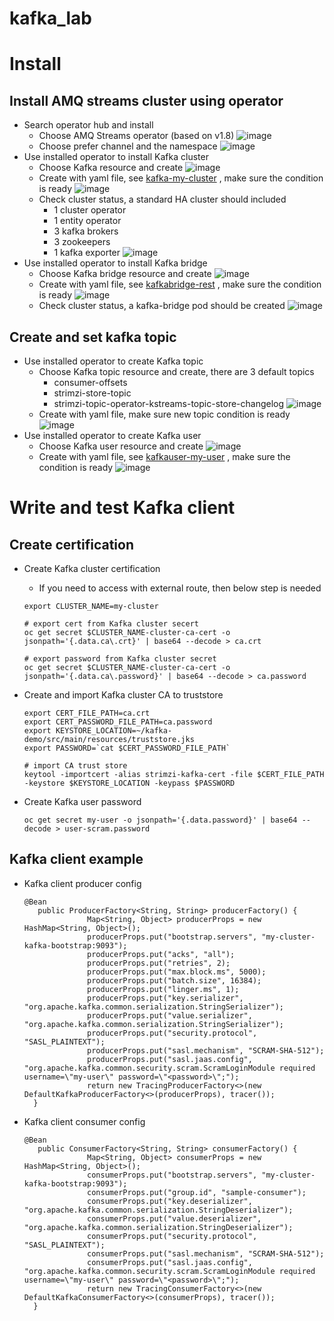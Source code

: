 # kafka_lab

# Install

## Install AMQ streams cluster using operator

* Search operator hub and install
  * Choose AMQ Streams operator (based on v1.8)
    ![image](https://user-images.githubusercontent.com/58408898/132277757-daa0d56d-8054-4898-8027-727eeaf89655.png)
  * Choose prefer channel and the namespace
    ![image](https://user-images.githubusercontent.com/58408898/132279495-6517bb00-1e3a-494c-9175-669e9391b131.png)
* Use installed operator to install Kafka cluster
  * Choose Kafka resource and create
    ![image](https://user-images.githubusercontent.com/58408898/132279765-2e403ba4-a9b8-4b45-91df-5299d9f66187.png)
  * Create with yaml file, see [kafka-my-cluster](https://github.com/snowfish424/kafka_lab/edit/main/install/kafka-my-cluster.yaml) , make sure the condition is ready
    ![image](https://user-images.githubusercontent.com/58408898/132281401-9f5fcb87-7b4d-4be5-bea5-d0b82aac9a72.png)
  * Check cluster status, a standard HA cluster should included
    * 1 cluster operator
    * 1 entity operator
    * 3 kafka brokers
    * 3 zookeepers
    * 1 kafka exporter
    ![image](https://user-images.githubusercontent.com/58408898/132294507-bf1e073e-fb31-421c-9c7c-9087474882b4.png)
* Use installed operator to install Kafka bridge
  * Choose Kafka bridge resource and create
    ![image](https://user-images.githubusercontent.com/58408898/132295310-0f9c87ab-7b07-4db0-9c52-30515bbac223.png) 
  * Create with yaml file, see [kafkabridge-rest](https://github.com/snowfish424/kafka_lab/blob/main/install/kafkabridge-rest.yaml) , make sure the condition is ready
    ![image](https://user-images.githubusercontent.com/58408898/132298117-a59952e1-8bbc-4bdd-81c8-de4edf934ebf.png)
  * Check cluster status, a kafka-bridge pod should be created
    ![image](https://user-images.githubusercontent.com/58408898/132298800-264466d3-2273-470d-9afe-fb028fea4097.png)

## Create and set kafka topic

* Use installed operator to create Kafka topic
  * Choose Kafka topic resource and create, there are 3 default topics
    * consumer-offsets
    * strimzi-store-topic
    * strimzi-topic-operator-kstreams-topic-store-changelog
    ![image](https://user-images.githubusercontent.com/58408898/132300235-87c78d8b-a738-4dfa-9e25-ee4b813d7eb1.png)
  * Create with yaml file, make sure new topic condition is ready
    ![image](https://user-images.githubusercontent.com/58408898/132319195-1c48bc5f-b332-47fe-9467-fdec1b893940.png)
* Use installed operator to create Kafka user
  * Choose Kafka user resource and create
    ![image](https://user-images.githubusercontent.com/58408898/132319684-f38a4ee5-5ca0-4667-a037-be7f732e994a.png)
  * Create with yaml file, see [kafkauser-my-user](https://github.com/snowfish424/kafka_lab/blob/main/install/kafkauser-my-user.yaml) , make sure the condition is ready
    ![image](https://user-images.githubusercontent.com/58408898/132320109-301f9cc6-9f1a-41ad-8cfc-3a1cccc14a9b.png)

# Write and test Kafka client

## Create certification

* Create Kafka cluster certification
  * If you need to access with external route, then below step is needed
  ```
  export CLUSTER_NAME=my-cluster
  
  # export cert from Kafka cluster secert
  oc get secret $CLUSTER_NAME-cluster-ca-cert -o jsonpath='{.data.ca\.crt}' | base64 --decode > ca.crt
  
  # export password from Kafka cluster secret
  oc get secret $CLUSTER_NAME-cluster-ca-cert -o jsonpath='{.data.ca\.password}' | base64 --decode > ca.password
  ```   
* Create and import Kafka cluster CA to truststore
  ``` 
  export CERT_FILE_PATH=ca.crt
  export CERT_PASSWORD_FILE_PATH=ca.password
  export KEYSTORE_LOCATION=~/kafka-demo/src/main/resources/truststore.jks
  export PASSWORD=`cat $CERT_PASSWORD_FILE_PATH`

  # import CA trust store
  keytool -importcert -alias strimzi-kafka-cert -file $CERT_FILE_PATH -keystore $KEYSTORE_LOCATION -keypass $PASSWORD
  ```   

* Create Kafka user password
  ``` 
  oc get secret my-user -o jsonpath='{.data.password}' | base64 --decode > user-scram.password
  ``` 
  
## Kafka client example

* Kafka client producer config
  ``` 
  @Bean
	 public ProducerFactory<String, String> producerFactory() {
		        Map<String, Object> producerProps = new HashMap<String, Object>();
		        producerProps.put("bootstrap.servers", "my-cluster-kafka-bootstrap:9093");
		        producerProps.put("acks", "all");
		        producerProps.put("retries", 2);
		        producerProps.put("max.block.ms", 5000);
		        producerProps.put("batch.size", 16384);
		        producerProps.put("linger.ms", 1);
		        producerProps.put("key.serializer", "org.apache.kafka.common.serialization.StringSerializer");
		        producerProps.put("value.serializer", "org.apache.kafka.common.serialization.StringSerializer");
		        producerProps.put("security.protocol", "SASL_PLAINTEXT");
		        producerProps.put("sasl.mechanism", "SCRAM-SHA-512");
		        producerProps.put("sasl.jaas.config", "org.apache.kafka.common.security.scram.ScramLoginModule required username=\"my-user\" password=\"<password>\";");
		        return new TracingProducerFactory<>(new DefaultKafkaProducerFactory<>(producerProps), tracer());
	}
  ```   

* Kafka client consumer config
  ``` 
  @Bean
	 public ConsumerFactory<String, String> consumerFactory() {
		        Map<String, Object> consumerProps = new HashMap<String, Object>();
		        consumerProps.put("bootstrap.servers", "my-cluster-kafka-bootstrap:9093");
		        consumerProps.put("group.id", "sample-consumer");
		        consumerProps.put("key.deserializer", "org.apache.kafka.common.serialization.StringDeserializer");
		        consumerProps.put("value.deserializer", "org.apache.kafka.common.serialization.StringDeserializer");
		        consumerProps.put("security.protocol", "SASL_PLAINTEXT");
		        consumerProps.put("sasl.mechanism", "SCRAM-SHA-512");
		        consumerProps.put("sasl.jaas.config", "org.apache.kafka.common.security.scram.ScramLoginModule required username=\"my-user\" password=\"<password>\";");
		        return new TracingConsumerFactory<>(new DefaultKafkaConsumerFactory<>(consumerProps), tracer());
	}
  ```

